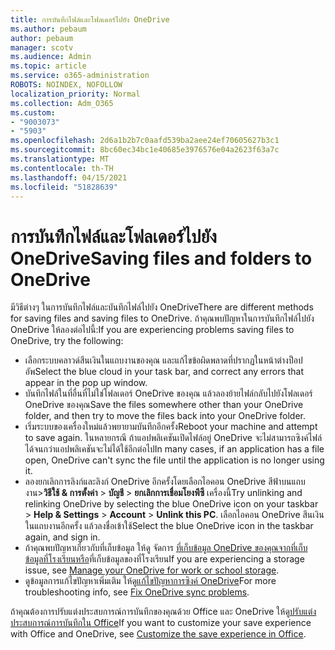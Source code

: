 ```yaml
---
title: การบันทึกไฟล์และโฟลเดอร์ไปยัง OneDrive
ms.author: pebaum
author: pebaum
manager: scotv
ms.audience: Admin
ms.topic: article
ms.service: o365-administration
ROBOTS: NOINDEX, NOFOLLOW
localization_priority: Normal
ms.collection: Adm_O365
ms.custom:
- "9003073"
- "5903"
ms.openlocfilehash: 2d6a1b2b7c0aafd539ba2aee24ef70605627b3c1
ms.sourcegitcommit: 8bc60ec34bc1e40685e3976576e04a2623f63a7c
ms.translationtype: MT
ms.contentlocale: th-TH
ms.lasthandoff: 04/15/2021
ms.locfileid: "51828639"
---
```

# <a name="saving-files-and-folders-to-onedrive"></a><span data-ttu-id="21a51-102">การบันทึกไฟล์และโฟลเดอร์ไปยัง OneDrive</span><span class="sxs-lookup"><span data-stu-id="21a51-102">Saving files and folders to OneDrive</span></span>

<span data-ttu-id="21a51-103">มีวิธีต่างๆ ในการบันทึกไฟล์และบันทึกไฟล์ไปยัง OneDrive</span><span class="sxs-lookup"><span data-stu-id="21a51-103">There are different methods for saving files and saving files to OneDrive.</span></span> <span data-ttu-id="21a51-104">ถ้าคุณพบปัญหาในการบันทึกไฟล์ไปยัง OneDrive ให้ลองต่อไปนี้:</span><span class="sxs-lookup"><span data-stu-id="21a51-104">If you are experiencing problems saving files to OneDrive, try the following:</span></span>

- <span data-ttu-id="21a51-105">เลือกระบบคลาวด์สีนเงินในแถบงานของคุณ และแก้ไขข้อผิดพลาดที่ปรากฏในหน้าต่างป็อปอัพ</span><span class="sxs-lookup"><span data-stu-id="21a51-105">Select the blue cloud in your task bar, and correct any errors that appear in the pop up window.</span></span>
- <span data-ttu-id="21a51-106">บันทึกไฟล์ในที่อื่นที่ไม่ใช่โฟลเดอร์ OneDrive ของคุณ แล้วลองย้ายไฟล์กลับไปยังโฟลเดอร์ OneDrive ของคุณ</span><span class="sxs-lookup"><span data-stu-id="21a51-106">Save the files somewhere other than your OneDrive folder, and then try to move the files back into your OneDrive folder.</span></span>
- <span data-ttu-id="21a51-107">เริ่มระบบของเครื่องใหม่แล้วพยายามบันทึกอีกครั้ง</span><span class="sxs-lookup"><span data-stu-id="21a51-107">Reboot your machine and attempt to save again.</span></span> <span data-ttu-id="21a51-108">ในหลายกรณี ถ้าแอปพลิเคชันเปิดไฟล์อยู่ OneDrive จะไม่สามารถซิงค์ไฟล์ได้จนกว่าแอปพลิเคชันจะไม่ได้ใช้อีกต่อไป</span><span class="sxs-lookup"><span data-stu-id="21a51-108">In many cases, if an application has a file open, OneDrive can't sync the file until the application is no longer using it.</span></span>    
- <span data-ttu-id="21a51-109">ลองยกเลิกการลิงก์และลิงก์ OneDrive อีกครั้งโดยเลือกไอคอน OneDrive สีฟ้าบนแถบงาน>**วิธีใช้ & การตั้งค่า**  >  **บัญชี**  >  **ยกเลิกการเชื่อมโยงพีซี** เครื่องนี้</span><span class="sxs-lookup"><span data-stu-id="21a51-109">Try unlinking and relinking OneDrive by selecting the blue OneDrive icon on your taskbar > **Help & Settings** > **Account** > **Unlink this PC**.</span></span> <span data-ttu-id="21a51-110">เลือกไอคอน OneDrive สีนเงินในแถบงานอีกครั้ง แล้วลงชื่อเข้าใช้</span><span class="sxs-lookup"><span data-stu-id="21a51-110">Select the blue OneDrive icon in the taskbar again, and sign in.</span></span>
- <span data-ttu-id="21a51-111">ถ้าคุณพบปัญหาเกี่ยวกับที่เก็บข้อมูล ให้ดู จัดการ [ที่เก็บข้อมูล OneDrive ของคุณจากที่เก็บข้อมูลที่โรงเรียนหรือ](https://support.microsoft.com/office/manage-your-onedrive-for-work-or-school-storage-31519161-059c-4764-b6f8-f5cd29f7fe68)ที่เก็บข้อมูลของที่โรงเรียน</span><span class="sxs-lookup"><span data-stu-id="21a51-111">If you are experiencing a storage issue, see [Manage your OneDrive for work or school storage](https://support.microsoft.com/office/manage-your-onedrive-for-work-or-school-storage-31519161-059c-4764-b6f8-f5cd29f7fe68).</span></span>
- <span data-ttu-id="21a51-112">ดูข้อมูลการแก้ไขปัญหาเพิ่มเติม ให้ดู[แก้ไขปัญหาการซิงค์ OneDrive](https://docs.microsoft.com/alchemyinsights/fix-onedrive-sync-issues)</span><span class="sxs-lookup"><span data-stu-id="21a51-112">For more troubleshooting info, see [Fix OneDrive sync problems](https://docs.microsoft.com/alchemyinsights/fix-onedrive-sync-issues).</span></span>  

<span data-ttu-id="21a51-113">ถ้าคุณต้องการปรับแต่งประสบการณ์การบันทึกของคุณด้วย Office และ OneDrive ให้ดู[ปรับแต่งประสบการณ์การบันทึกใน Office](https://support.microsoft.com/office/customize-the-save-experience-in-office-786200a7-f5f2-4d26-a3ae-b78c60dd5d3b)</span><span class="sxs-lookup"><span data-stu-id="21a51-113">If you want to customize your save experience with Office and OneDrive, see [Customize the save experience in Office](https://support.microsoft.com/office/customize-the-save-experience-in-office-786200a7-f5f2-4d26-a3ae-b78c60dd5d3b).</span></span>
